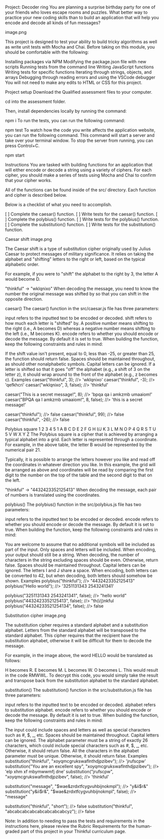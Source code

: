Project: Decoder ring
You are planning a surprise birthday party for one of your friends who loves escape rooms and puzzles. What better way to practice your new coding skills than to build an application that will help you encode and decode all kinds of fun messages?

image.png

This project is designed to test your ability to build tricky algorithms as well as write unit tests with Mocha and Chai. Before taking on this module, you should be comfortable with the following:

Installing packages via NPM
Modifying the package.json file with new scripts
Running tests from the command line
Writing JavaScript functions
Writing tests for specific functions
Iterating through strings, objects, and arrays
Debugging through reading errors and using the VSCode debugger
You will not need to make any edits to HTML or CSS for this project.

Project setup
Download the Qualified assessment files to your computer.

cd into the assessment folder.

Then, install dependencies locally by running the command:

npm i
To run the tests, you can run the following command:

npm test
To watch how the code you write affects the application website, you can run the following command. This command will start a server and take over your terminal window. To stop the server from running, you can press Control+C.

npm start

Instructions
You are tasked with building functions for an application that will either encode or decode a string using a variety of ciphers. For each cipher, you should make a series of tests using Mocha and Chai to confirm that your cipher works.

All of the functions can be found inside of the src/ directory. Each function and cipher is described below.

Below is a checklist of what you need to accomplish.

[ ] Complete the caesar() function.
[ ] Write tests for the caesar() function.
[ ] Complete the polybius() function.
[ ] Write tests for the polybius() function.
[ ] Complete the substitution() function.
[ ] Write tests for the substitution() function.

Caesar shift
image.png

The Caesar shift is a type of substitution cipher originally used by Julius Caesar to protect messages of military significance. It relies on taking the alphabet and "shifting" letters to the right or left, based on the typical alphabetic order.

For example, if you were to "shift" the alphabet to the right by 3, the letter A would become D.

"thinkful" -> "wklqnixo"
When decoding the message, you need to know the number the original message was shifted by so that you can shift in the opposite direction.

caesar()
The caesar() function in the src/caesar.js file has three parameters:

input refers to the inputted text to be encoded or decoded.
shift refers to how much each letter is "shifted" by. A positive number means shifting to the right (i.e., A becomes D) whereas a negative number means shifting to the left (i.e., M becomes K).
encode refers to whether you should encode or decode the message. By default it is set to true.
When building the function, keep the following constraints and rules in mind:

If the shift value isn't present, equal to 0, less than -25, or greater than 25, the function should return false.
Spaces should be maintained throughout, as should other nonalphabetic symbols.
Capital letters can be ignored.
If a letter is shifted so that it goes "off" the alphabet (e.g., a shift of 3 on the letter z), it should wrap around to the front of the alphabet (e.g., z becomes c).
Examples
caesar("thinkful", 3); //> 'wklqnixo'
caesar("thinkful", -3); //> 'qefkhcri'
caesar("wklqnixo", 3, false); //> 'thinkful'

caesar("This is a secret message!", 8); //> 'bpqa qa i amkzmb umaaiom!'
caesar("BPQA qa I amkzmb umaaiom!", 8, false); //> 'this is a secret message!'

caesar("thinkful"); //> false
caesar("thinkful", 99); //> false
caesar("thinkful", -26); //> false

Polybius square
  1  2  3  4  5
1 A  B  C  D  E
2 F  G  H I/J K
3 L  M  N  O  P
4 Q  R  S  T  U
5 V  W  X  Y  Z
The Polybius square is a cipher that is achieved by arranging a typical alphabet into a grid. Each letter is represented through a coordinate. For example, in the above table, the letter B would be represented by the numerical pair 21.

Typically, it is possible to arrange the letters however you like and read off the coordinates in whatever direction you like. In this example, the grid will be arranged as above and coordinates will be read by comparing the first digit to the number on the top of the table and the second digit to that on the left.

"thinkful" -> "4432423352125413"
When decoding the message, each pair of numbers is translated using the coordinates.

polybius()
The polybius() function in the src/polybius.js file has two parameters:

input refers to the inputted text to be encoded or decoded.
encode refers to whether you should encode or decode the message. By default it is set to true.
When building the function, keep the following constraints and rules in mind:

You are welcome to assume that no additional symbols will be included as part of the input. Only spaces and letters will be included.
When encoding, your output should still be a string.
When decoding, the number of characters in the string excluding spaces should be even. Otherwise, return false.
Spaces should be maintained throughout.
Capital letters can be ignored.
The letters I and J share a space. When encoding, both letters can be converted to 42, but when decoding, both letters should somehow be shown.
Examples
polybius("thinkful"); //> "4432423352125413"
polybius("Hello world"); //> '3251131343 2543241341'

polybius("3251131343 2543241341", false); //> "hello world"
polybius("4432423352125413", false); //> "th(i/j)nkful
polybius("44324233521254134", false); //> false

Substitution cipher
image.png

The substitution cipher requires a standard alphabet and a substitution alphabet. Letters from the standard alphabet will be transposed to the standard alphabet. This cipher requires that the recipient have the substitution alphabet, otherwise it will be difficult for them to decode the message.

For example, in the image above, the word HELLO would be translated as follows:

H becomes R.
E becomes M.
L becomes W.
O becomes L.
This would result in the code RMWWL. To decrypt this code, you would simply take the result and transpose back from the substitution alphabet to the standard alphabet.

substitution()
The substitution() function in the src/substitution.js file has three parameters:

input refers to the inputted text to be encoded or decoded.
alphabet refers to substitution alphabet.
encode refers to whether you should encode or decode the message. By default it is set to true.
When building the function, keep the following constraints and rules in mind:

The input could include spaces and letters as well as special characters such as #, $, _, etc.
Spaces should be maintained throughout.
Capital letters can be ignored.
The alphabet parameter must be a string of exactly 26 characters, which could include special characters such as #, $, _, etc. Otherwise, it should return false.
All the characters in the alphabet parameter must be unique. Otherwise, it should return false.
Examples
substitution("thinkful", "xoyqmcgrukswaflnthdjpzibev"); //> 'jrufscpw'
substitution("You are an excellent spy", "xoyqmcgrukswaflnthdjpzibev"); //> 'elp xhm xf mbymwwmfj dne'
substitution("jrufscpw", "xoyqmcgrukswaflnthdjpzibev", false); //> 'thinkful'

substitution("message", "$wae&zrdxtfcygvuhbijnokmpl"); //> "y&ii$r&"
substitution("y&ii$r&", "$wae&zrdxtfcygvuhbijnokmpl", false); //> "message"

substitution("thinkful", "short"); //> false
substitution("thinkful", "abcabcabcabcabcabcabcabcyz"); //> false


Note: In addition to needing to pass the tests and requirements in the instructions here, please review the Rubric Requirements for the human-graded part of this project in your Thinkful curriculum page.
